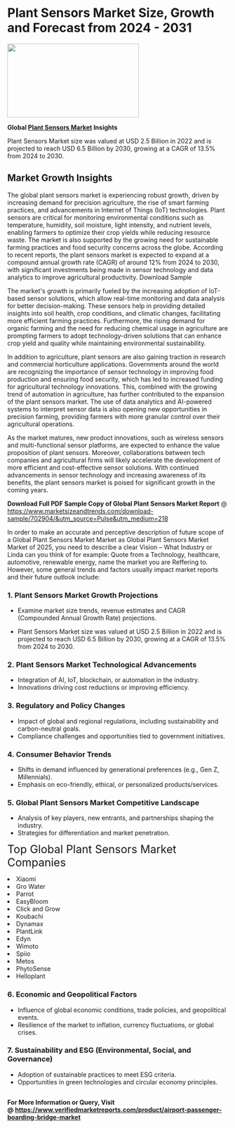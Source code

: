 <H1>Plant Sensors Market Size, Growth and Forecast from 2024 - 2031</H1><img class="aligncenter size-medium wp-image-584254" src="https://thirdeyenews.in/wp-content/uploads/2024/09/Global-Market-Research-300x168.jpeg" alt="" width="300" height="168" /><p><strong>Global&nbsp;<a href="https://www.marketsizeandtrends.com/download-sample/702904/&amp;utm_source=Pulse&amp;utm_medium=218">Plant Sensors Market</a> Insights</strong></p><p>Plant Sensors Market size was valued at USD 2.5 Billion in 2022 and is projected to reach USD 6.5 Billion by 2030, growing at a CAGR of 13.5% from 2024 to 2030.</p><p><h2>Market Growth Insights</h2> <p>The global plant sensors market is experiencing robust growth, driven by increasing demand for precision agriculture, the rise of smart farming practices, and advancements in Internet of Things (IoT) technologies. Plant sensors are critical for monitoring environmental conditions such as temperature, humidity, soil moisture, light intensity, and nutrient levels, enabling farmers to optimize their crop yields while reducing resource waste. The market is also supported by the growing need for sustainable farming practices and food security concerns across the globe. According to recent reports, the plant sensors market is expected to expand at a compound annual growth rate (CAGR) of around 12% from 2024 to 2030, with significant investments being made in sensor technology and data analytics to improve agricultural productivity. Download Sample</p> <p>The market's growth is primarily fueled by the increasing adoption of IoT-based sensor solutions, which allow real-time monitoring and data analysis for better decision-making. These sensors help in providing detailed insights into soil health, crop conditions, and climatic changes, facilitating more efficient farming practices. Furthermore, the rising demand for organic farming and the need for reducing chemical usage in agriculture are prompting farmers to adopt technology-driven solutions that can enhance crop yield and quality while maintaining environmental sustainability.</p> <p>In addition to agriculture, plant sensors are also gaining traction in research and commercial horticulture applications. Governments around the world are recognizing the importance of sensor technology in improving food production and ensuring food security, which has led to increased funding for agricultural technology innovations. This, combined with the growing trend of automation in agriculture, has further contributed to the expansion of the plant sensors market. The use of data analytics and AI-powered systems to interpret sensor data is also opening new opportunities in precision farming, providing farmers with more granular control over their agricultural operations.</p> <p>As the market matures, new product innovations, such as wireless sensors and multi-functional sensor platforms, are expected to enhance the value proposition of plant sensors. Moreover, collaborations between tech companies and agricultural firms will likely accelerate the development of more efficient and cost-effective sensor solutions. With continued advancements in sensor technology and increasing awareness of its benefits, the plant sensors market is poised for significant growth in the coming years.</p> <p></p><p><span class=""><strong>Download Full PDF Sample Copy of Global Plant Sensors Market Report</strong> @ <a href="https://www.marketsizeandtrends.com/download-sample/702904/&amp;utm_source=Pulse&amp;utm_medium=218" target="_blank">https://www.marketsizeandtrends.com/download-sample/702904/&amp;utm_source=Pulse&amp;utm_medium=218</a></span></p><p>In order to make an accurate and perceptive description of future scope of a Global&nbsp;Plant Sensors Market Market as Global&nbsp;Plant Sensors Market Market of 2025, you need to describe a clear Vision &ndash; What Industry or Linda can you think of for example: Quote from a Technology, healthcare, automotive, renewable energy, name the market you are Reffering to. However, some general trends and factors usually impact market reports and their future outlook include:</p><h3>1.&nbsp;<strong>Plant Sensors Market Growth Projections</strong></h3><ul><li>Examine market size trends, revenue estimates and CAGR (Compounded Annual Growth Rate) projections.</li><li><p>Plant Sensors Market size was valued at USD 2.5 Billion in 2022 and is projected to reach USD 6.5 Billion by 2030, growing at a CAGR of 13.5% from 2024 to 2030.</p></li></ul><h3>2.&nbsp;<strong>Plant Sensors Market Technological Advancements</strong></h3><ul><li>Integration of AI, IoT, blockchain, or automation in the industry.</li><li>Innovations driving cost reductions or improving efficiency.</li></ul><h3>3.&nbsp;<strong>Regulatory and Policy Changes</strong></h3><ul><li>Impact of global and regional regulations, including sustainability and carbon-neutral goals.</li><li>Compliance challenges and opportunities tied to government initiatives.</li></ul><h3>4.&nbsp;<strong>Consumer Behavior Trends</strong></h3><ul><li>Shifts in demand influenced by generational preferences (e.g., Gen Z, Millennials).</li><li>Emphasis on eco-friendly, ethical, or personalized products/services.</li></ul><h3>5.&nbsp;<strong>Global Plant Sensors Market Competitive Landscape</strong></h3><ul><li>Analysis of key players, new entrants, and partnerships shaping the industry.</li><li>Strategies for differentiation and market penetration.</li></ul><p data-pm-slice="1 1 []"><span style="color: inherit; font-family: inherit; font-size: 25px;">Top Global Plant Sensors Market Companies</span></p><div class="" data-test-id=""><p><li>Xiaomi</li><li> Gro Water</li><li> Parrot</li><li> EasyBloom</li><li> Click and Grow</li><li> Koubachi</li><li> Dynamax</li><li> PlantLink</li><li> Edyn</li><li> Wimoto</li><li> Spiio</li><li> Metos</li><li> PhytoSense</li><li> Helloplant</li></p></div><h3>6.&nbsp;<strong>Economic and Geopolitical Factors</strong></h3><ul><li>Influence of global economic conditions, trade policies, and geopolitical events.</li><li>Resilience of the market to inflation, currency fluctuations, or global crises.</li></ul><h3>7.&nbsp;<strong>Sustainability and ESG (Environmental, Social, and Governance)</strong></h3><ul><li>Adoption of sustainable practices to meet ESG criteria.</li><li>Opportunities in green technologies and circular economy principles.</li></ul><h2><strong style="font-size: 14px;">For More Information or Query, Visit @&nbsp;</strong><a style="background-color: #ffffff; font-size: 14px;" href="https://www.marketsizeandtrends.com/report/plant-sensors-market/" target="_blank">https://www.verifiedmarketreports.com/product/airport-passenger-boarding-bridge-market</a></h2>
